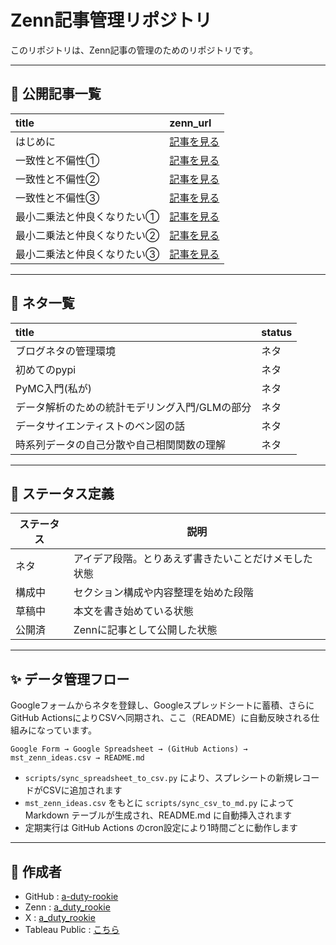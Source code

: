 # Zenn記事管理リポジトリ

このリポジトリは、Zenn記事の管理のためのリポジトリです。

---

## 👣 公開記事一覧

<!-- BEGIN_PUB_TABLE -->
| title          | zenn_url                                                         |
|:---------------|:-----------------------------------------------------------------|
| はじめに           | [記事を見る](https://zenn.dev/a_duty_rookie/articles/article_00001_1) |
| 一致性と不偏性①       | [記事を見る](https://zenn.dev/a_duty_rookie/articles/article_00002_1) |
| 一致性と不偏性②       | [記事を見る](https://zenn.dev/a_duty_rookie/articles/article_00002_2) |
| 一致性と不偏性③       | [記事を見る](https://zenn.dev/a_duty_rookie/articles/article_00002_3) |
| 最小二乗法と仲良くなりたい① | [記事を見る](https://zenn.dev/a_duty_rookie/articles/article_00003_1) |
| 最小二乗法と仲良くなりたい② | [記事を見る](https://zenn.dev/a_duty_rookie/articles/article_00003_2) |
| 最小二乗法と仲良くなりたい③ | [記事を見る](https://zenn.dev/a_duty_rookie/articles/article_00003_3) |
<!-- END_PUB_TABLE -->

---

## 👣 ネタ一覧

<!-- BEGIN_SEEDS_TABLE -->
| title                     | status   |
|:--------------------------|:---------|
| ブログネタの管理環境                | ネタ       |
| 初めてのpypi                  | ネタ       |
| PyMC入門(私が)                | ネタ       |
| データ解析のための統計モデリング入門/GLMの部分 | ネタ       |
| データサイエンティストのベン図の話         | ネタ       |
| 時系列データの自己分散や自己相関関数の理解     | ネタ       |
<!-- END_SEEDS_TABLE -->

---

## 👀 ステータス定義

| ステータス | 説明                                                 |
| ---------- | ---------------------------------------------------- |
| ネタ       | アイデア段階。とりあえず書きたいことだけメモした状態 |
| 構成中     | セクション構成や内容整理を始めた段階                 |
| 草稿中     | 本文を書き始めている状態                             |
| 公開済     | Zennに記事として公開した状態                         |

---

## ✨ データ管理フロー

Googleフォームからネタを登録し、Googleスプレッドシートに蓄積、さらにGitHub ActionsによりCSVへ同期され、ここ（README）に自動反映される仕組みになっています。

```plaintext
Google Form → Google Spreadsheet → (GitHub Actions) → mst_zenn_ideas.csv → README.md
```

* `scripts/sync_spreadsheet_to_csv.py` により、スプレシートの新規レコードがCSVに追加されます
* `mst_zenn_ideas.csv` をもとに `scripts/sync_csv_to_md.py` によってMarkdown テーブルが生成され、README.md に自動挿入されます
* 定期実行は GitHub Actions のcron設定により1時間ごとに動作します

---

## 👤 作成者

* GitHub : [a-duty-rookie](https://github.com/a-duty-rookie)
* Zenn : [a\_duty\_rookie](https://zenn.dev/a_duty_rookie)
* X : [a\_duty\_rookie](https://x.com/a_duty_rookie)
* Tableau Public : [こちら](https://public.tableau.com/app/profile/taro.yu/vizzes)
